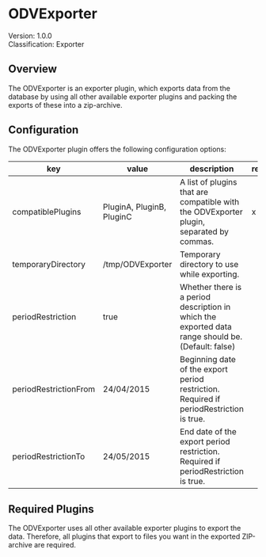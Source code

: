 # ODVExporter
Version: 1.0.0  
Classification: Exporter

Overview
-----
The ODVExporter is an exporter plugin, which exports data from the database by using all other available exporter plugins and packing the exports of these into a zip-archive.

Configuration
-----
The ODVExporter plugin offers the following configuration options:

| key  | value | description | required |
| ------------- | ------------- |  ------------- | ------------- |
| compatiblePlugins | PluginA, PluginB, PluginC | A list of plugins that are compatible with the ODVExporter plugin, separated by commas. | x
| temporaryDirectory | /tmp/ODVExporter | Temporary directory to use while exporting. | 
| periodRestriction | true | Whether there is a period description in which the exported data range should be. (Default: false) | 
| periodRestrictionFrom | 24/04/2015 | Beginning date of the export period restriction. Required if periodRestriction is true. | 
| periodRestrictionTo | 24/05/2015 | End date of the export period restriction. Required if periodRestriction is true. | 

Required Plugins
-----
The ODVExporter uses all other available exporter plugins to export the data. Therefore, all plugins that export to files you want in the exported ZIP-archive are required.